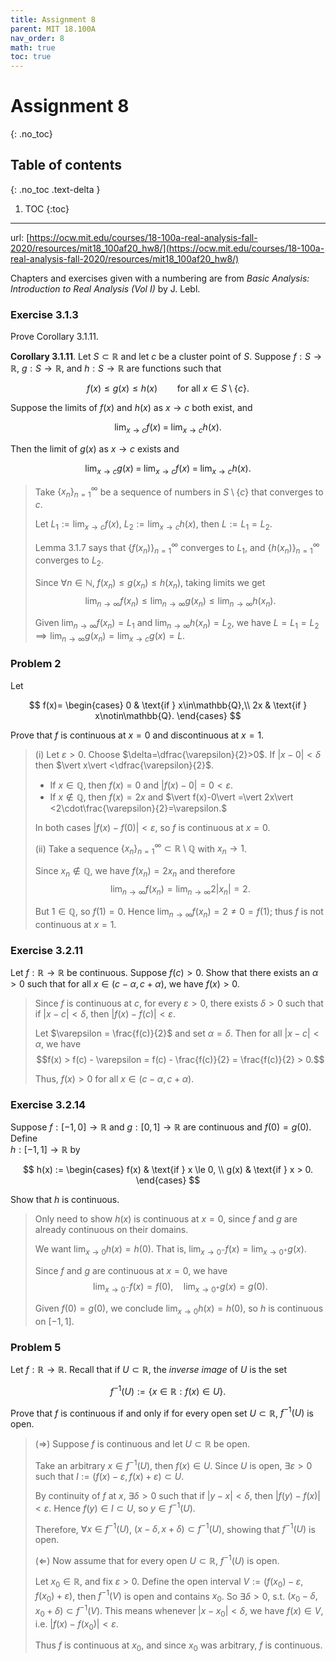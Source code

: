 ```yaml
---
title: Assignment 8
parent: MIT 18.100A
nav_order: 8
math: true
toc: true
---
```


# Assignment 8
{: .no_toc}

## Table of contents
{: .no_toc .text-delta }

1. TOC
{:toc}

---

url: [https://ocw.mit.edu/courses/18-100a-real-analysis-fall-2020/resources/mit18_100af20_hw8/](https://ocw.mit.edu/courses/18-100a-real-analysis-fall-2020/resources/mit18_100af20_hw8/)

Chapters and exercises given with a numbering are from *Basic Analysis: Introduction to
Real Analysis (Vol I)* by J. Lebl.

### Exercise 3.1.3

Prove Corollary 3.1.11.

**Corollary 3.1.11**. Let $S \subset \mathbb{R}$ and let $c$ be a cluster point of $S$. Suppose $f : S \to \mathbb{R}$, $g : S \to \mathbb{R}$, and $h : S \to \mathbb{R}$ are functions such that  

$$
f(x) \le g(x) \le h(x) \qquad \text{for all } x \in S \setminus \{c\}.
$$

Suppose the limits of $f(x)$ and $h(x)$ as $x \to c$ both exist, and  

$$
\lim_{x \to c} f(x) \;=\; \lim_{x \to c} h(x).
$$

Then the limit of $g(x)$ as $x \to c$ exists and  

$$
\lim_{x \to c} g(x) \;=\; \lim_{x \to c} f(x) \;=\; \lim_{x \to c} h(x).
$$

> Take $\{x_n\}_{n=1}^{\infty}$ be a sequence of numbers in $S \setminus \{c\}$ that converges to $c$.
> 
> Let $L_1 := \lim_{x \to c} f(x)$, $L_2 := \lim_{x \to c} h(x)$, then $L := L_1 = L_2$.
> 
> Lemma 3.1.7 says that $\{f(x_n)\}_{n=1}^{\infty}$ converges to $L_1$, and $\{h(x_n)\}_{n=1}^{\infty}$ converges to $L_2$.
> 
> Since $\forall n \in \mathbb{N},\; f(x_n) \le g(x_n) \le h(x_n)$, taking limits we get  
> $$\lim_{n \to \infty} f(x_n) \le \lim_{n \to \infty} g(x_n) \le \lim_{n \to \infty} h(x_n).$$
>
> Given $\lim_{n \to \infty} f(x_n)=L_1$ and $\lim_{n \to \infty} h(x_n)=L_2$, we have $L = L_1 = L_2 \implies \lim_{n \to \infty} g(x_n) = \lim_{x \to c} g(x) = L$.

### Problem 2  

Let

$$
f(x)=
\begin{cases}
0  & \text{if } x\in\mathbb{Q},\\
2x & \text{if } x\notin\mathbb{Q}.
\end{cases}
$$

Prove that $f$ is continuous at $x=0$ and discontinuous at $x=1$.

> (i) Let $\varepsilon>0$. Choose $\delta=\dfrac{\varepsilon}{2}>0$. If $\vert x-0\vert <\delta$ then $\vert x\vert <\dfrac{\varepsilon}{2}$.  
> 
> * If $x\in\mathbb{Q}$, then $f(x)=0$ and $\vert f(x)-0\vert =0<\varepsilon$.  
> * If $x\notin\mathbb{Q}$, then $f(x)=2x$ and  $\vert f(x)-0\vert =\vert 2x\vert <2\cdot\frac{\varepsilon}{2}=\varepsilon.$
>  
> In both cases $\vert f(x)-f(0)\vert <\varepsilon$, so $f$ is continuous at $x=0$.
>  
> (ii) Take a sequence $\{x_n\}_{n=1}^{\infty}\subset\mathbb{R}\setminus\mathbb{Q}$ with $x_n\to1$.  
> 
> Since $x_n\notin\mathbb{Q}$, we have $f(x_n)=2x_n$ and therefore  
> $$\lim_{n\to\infty}f(x_n)=\lim_{n\to\infty}2\vert x_n\vert =2.$$
> 
> But $1\in\mathbb{Q}$, so $f(1)=0$.  Hence $\displaystyle\lim_{n\to\infty}f(x_n)=2\neq0=f(1)$; thus $f$ is not continuous at $x=1$.

### Exercise 3.2.11

Let $f : \mathbb{R} \to \mathbb{R}$ be continuous. Suppose $f(c) > 0$. Show that there exists an $\alpha > 0$ such that for all $x \in (c - \alpha, c + \alpha)$, we have $f(x) > 0$.

> Since $f$ is continuous at $c$, for every $\varepsilon > 0$, there exists $\delta > 0$ such that if $\vert x - c\vert  < \delta$, then $\vert f(x) - f(c)\vert  < \varepsilon$.
> 
> Let $\varepsilon = \frac{f(c)}{2}$ and set $\alpha = \delta$. Then for all $\vert x - c\vert  < \alpha$, we have  
> $$f(x) > f(c) - \varepsilon = f(c) - \frac{f(c)}{2} = \frac{f(c)}{2} > 0.$$
> 
> Thus, $f(x) > 0$ for all $x \in (c - \alpha, c + \alpha)$.

### Exercise 3.2.14

Suppose $f : [-1, 0] \to \mathbb{R}$ and $g : [0, 1] \to \mathbb{R}$ are continuous and $f(0) = g(0)$. Define  
$h : [-1, 1] \to \mathbb{R}$ by  

$$
h(x) :=
\begin{cases}
f(x) & \text{if } x \le 0, \\
g(x) & \text{if } x > 0.
\end{cases}
$$

Show that $h$ is continuous.

> Only need to show $h(x)$ is continuous at $x = 0$, since $f$ and $g$ are already continuous on their domains.
>  
> We want $\lim_{x \to 0} h(x) = h(0)$. That is, $\lim_{x \to 0^-} f(x) = \lim_{x \to 0^+} g(x)$.
> 
> Since $f$ and $g$ are continuous at $x = 0$, we have  
> $$\lim_{x \to 0^-} f(x) = f(0), \quad \lim_{x \to 0^+} g(x) = g(0).$$
>
> Given $f(0) = g(0)$, we conclude $\lim_{x \to 0} h(x) = h(0)$, so $h$ is continuous on $[-1, 1]$.

### Problem 5

Let $f : \mathbb{R} \to \mathbb{R}$. Recall that if $U \subset \mathbb{R}$, the *inverse image* of $U$ is the set  

$$
f^{-1}(U) := \{x \in \mathbb{R} : f(x) \in U\}.
$$  

Prove that $f$ is continuous if and only if for every open set $U \subset \mathbb{R}$, $f^{-1}(U)$ is open.

> ($\Rightarrow$) Suppose $f$ is continuous and let $U \subset \mathbb{R}$ be open. 
> 
> Take an arbitrary $x \in f^{-1}(U)$, then $f(x) \in U$. Since $U$ is open, $\exists \varepsilon > 0$ such that $I := (f(x) - \varepsilon, f(x) + \varepsilon) \subset U$.
>  
> By continuity of $f$ at $x$, $\exists\delta > 0$ such that if $\vert y - x\vert  < \delta$, then $\vert f(y) - f(x)\vert  < \varepsilon$. Hence $f(y) \in I \subset U$, so $y \in f^{-1}(U)$.  
>  
> Therefore, $\forall x \in f^{-1}(U)$, $(x - \delta, x + \delta) \subset f^{-1}(U)$,  showing that $f^{-1}(U)$ is open.
>
> ($\Leftarrow$) Now assume that for every open $U \subset \mathbb{R}$, $f^{-1}(U)$ is open.  
> 
> Let $x_0 \in \mathbb{R}$, and fix $\varepsilon > 0$.  Define the open interval $V := (f(x_0) - \varepsilon, f(x_0) + \varepsilon)$, then $f^{-1}(V)$ is open and contains $x_0$.  So $\exists\delta > 0$, s.t. $(x_0 - \delta, x_0 + \delta) \subset f^{-1}(V)$.  This means whenever $\vert x - x_0\vert  < \delta$, we have $f(x) \in V$, i.e. $\vert f(x) - f(x_0)\vert  < \varepsilon$. 
> 
> Thus $f$ is continuous at $x_0$, and since $x_0$ was arbitrary, $f$ is continuous.
